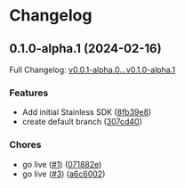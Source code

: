 # Changelog

## 0.1.0-alpha.1 (2024-02-16)

Full Changelog: [v0.0.1-alpha.0...v0.1.0-alpha.1](https://github.com/meorphis-test/test-repo-5/compare/v0.0.1-alpha.0...v0.1.0-alpha.1)

### Features

* Add initial Stainless SDK ([8fb39e8](https://github.com/meorphis-test/test-repo-5/commit/8fb39e863ef9bb26bfb4bceb2a071f84f589a0e2))
* create default branch ([307cd40](https://github.com/meorphis-test/test-repo-5/commit/307cd405a7d6e650e8972673b90a399c59e9f254))


### Chores

* go live ([#1](https://github.com/meorphis-test/test-repo-5/issues/1)) ([071882e](https://github.com/meorphis-test/test-repo-5/commit/071882e3e489bac89dc5687ad9868b1e6d48afa9))
* go live ([#3](https://github.com/meorphis-test/test-repo-5/issues/3)) ([a6c6002](https://github.com/meorphis-test/test-repo-5/commit/a6c6002d9a99651f9317bc226dc8da7a737d4f91))
